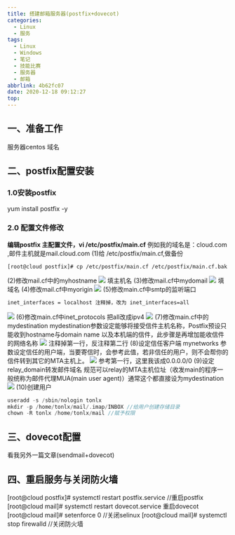 ```yaml
---
title: 搭建邮箱服务器(postfix+dovecot)
categories:
  - Linux
  - 服务
tags:
  - Linux
  - Windows
  - 笔记
  - 技能比赛
  - 服务器
  - 邮箱
abbrlink: 4b62fc07
date: 2020-12-18 09:12:27
top:
---
```

## 一、准备工作
服务器centos
域名
## 二、postfix配置安装
### 1.0安装postfix
yum install postfix -y

### 2.0 配置文件修改
**编辑postfix 主配置文件，vi /etc/postfix/main.cf**
例如我的域名是：cloud.com ,邮件主机就是mail.cloud.com
(1)给 /etc/postfix/main.cf,做备份

``` xl
[root@cloud postfix]# cp /etc/postfix/main.cf /etc/postfix/main.cf.bak
```
(2)修改mail.cf中的myhostname
![](https://storage.freecplus.top/images/2020/12/20/20201220200615.png)
填主机名
(3)修改mail.cf中mydomail
![](https://storage.freecplus.top/images/2020/12/20/20201220200732.png)
填域名
(4)修改mail.cf中myorigin
![](https://storage.freecplus.top/images/2020/12/20/20201220201052.png)
(5)修改main.cf中smtp的监听端口

``` nix
inet_interfaces = localhost 注释掉，改为 inet_interfaces=all
```

![](https://storage.freecplus.top/images/2020/12/20/20201220201313.png)
(6)修改main.cf中inet_protocols
把all改成ipv4
![](https://storage.freecplus.top/images/2020/12/20/20201220201452.png)
(7)修改main.cf中的mydestination
mydestination参数设定能够将接受信件主机名称，Postfix预设只能收到hostname与domain name 以及本机端的信件，此步骤是再增加能收信件的网络名称
![](https://storage.freecplus.top/images/2020/12/20/20201220202001.png)
注释掉第一行，反注释第二行
(8)设定信任客户端 
mynetworks 参数设定信任的用户端，当要寄信时，会参考此值，若非信任的用户，则不会帮你的信件转到其它的MTA主机上。
![](https://storage.freecplus.top/images/2020/12/20/20201220202458.png)
参考第一行，这里我该成0.0.0.0/0
(9)设定relay_domain转发邮件域名
	规范可以relay的MTA主机位址（收发main的程序一般统称为邮件代理MUA(main user agent)）通常这个都直接设为mydestination
	![](https://storage.freecplus.top/images/2020/12/20/20201220202943.png)
(10)创建用户

``` groovy
useradd -s /sbin/nologin tonlx
mkdir -p /home/tonlx/mail/.imap/INBOX //给用户创建存储目录
chown -R tonlx /home/tonlx/mail //赋予权限
```
## 三、dovecot配置
看我另外一篇文章(sendmail+dovecot)
## 四、重启服务与关闭防火墙
[root@cloud postfix]# systemctl restart postfix.service  //重启postfix
[root@cloud mail]# systemctl restart dovecot.service 	重启dovecot
[root@cloud mail]# setenforce 0  //关闭selinux
[root@cloud mail]# systemctl stop firewalld  //关闭防火墙




